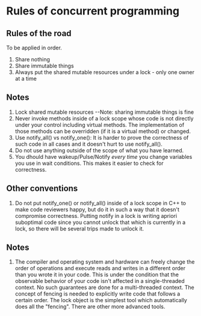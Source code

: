 # Rules of concurrent programming

## Rules of the road

To be applied in order.

1. Share nothing
2. Share immutable things
3. Always put the shared mutable resources under a lock - only one owner at a time



## Notes

1. Lock shared mutable resources
  --Note: sharing immutable things is fine
2. Never invoke methods inside of a lock scope whose code is not directly under your control including virtual methods. The implementation of those methods can be overridden (if it is a virtual method) or changed.
3. Use notify_all() vs notify_one(): It is harder to prove the correctness of such code in all cases and it doesn't hurt to use notify_all().
4. Do not use anything outside of the scope of what you have learned.
5. You dhould have wakeup/Pulse/Notify *every time* you change variables you use in wait conditions. This makes it easier to check for correctness.

## Other conventions 

1. Do not put notify_one() or notify_all() inside of a lock scope in C++ to make code reviewers happy, but do it in such a way that it doesn't compromise correctness. Putting notify in a lock is writing apriori suboptimal code since you cannot unlock that which is currently in a lock, so there will be several trips made to unlock it.


## Notes

1. The compiler and operating system and hardware can freely change the order of operations and execute reads and writes in a different order than you wrote it in your code. This is under the condition that the observable behavior of your code isn't affected in a single-threaded context. No such guarantees are done for a multi-threaded context. The concept of fencing is needed to explicitly write code that follows a certain order. The lock object is the simplest tool which automatically does all the "fencing". There are other more advanced tools.
